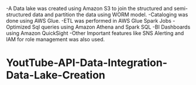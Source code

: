 -A Data lake was created using Amazon S3 to join the structured and semi-structured data and partition 
the data using WORM model. 
-Cataloging was done using AWS Glue.
-ETL was performed in AWS Glue Spark Jobs
-Optimized Sql queries using Amazon Athena and Spark SQL
-BI Dashboards using Amazon QuickSight
-Other Important features like SNS Alerting and IAM for role management was also used.
# YoutTube-API-Data-Integration-Data-Lake-Creation
